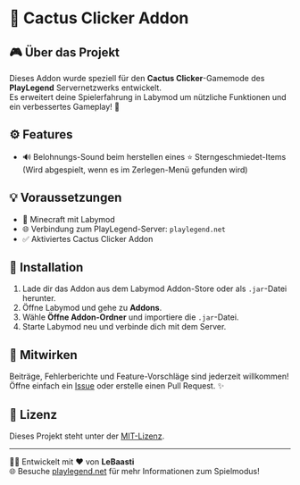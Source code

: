 # 🌵 Cactus Clicker Addon

## 🎮 Über das Projekt
Dieses Addon wurde speziell für den **Cactus Clicker**-Gamemode des **PlayLegend** Servernetzwerks entwickelt.  
Es erweitert deine Spielerfahrung in Labymod um nützliche Funktionen und ein verbessertes Gameplay! 🧩

## ⚙️ Features
- 🔊 Belohnungs-Sound beim herstellen eines ⭐ Sterngeschmiedet-Items (Wird abgespielt, wenn es im Zerlegen-Menü gefunden wird)

## 💡 Voraussetzungen
- 🧱 Minecraft mit Labymod
- 🌐 Verbindung zum PlayLegend-Server: `playlegend.net`
- ✅ Aktiviertes Cactus Clicker Addon

## 🚀 Installation
1. Lade dir das Addon aus dem Labymod Addon-Store oder als `.jar`-Datei herunter.
2. Öffne Labymod und gehe zu **Addons**.
3. Wähle **Öffne Addon-Ordner** und importiere die `.jar`-Datei.
4. Starte Labymod neu und verbinde dich mit dem Server.

## 🤝 Mitwirken
Beiträge, Fehlerberichte und Feature-Vorschläge sind jederzeit willkommen!  
Öffne einfach ein [Issue](https://github.com/LeBaasti/cactus-clicker-addon/issues) oder erstelle einen Pull Request. ✨

## 📜 Lizenz
Dieses Projekt steht unter der [MIT-Lizenz](LICENSE).

---

🧑‍💻 Entwickelt mit ❤️ von **LeBaasti**  
🌐 Besuche [playlegend.net](https://playlegend.net) für mehr Informationen zum Spielmodus!
